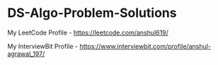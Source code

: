 # DS-Algo-Problem-Solutions

My LeetCode Profile - https://leetcode.com/anshul619/

My InterviewBit Profile - https://www.interviewbit.com/profile/anshul-agrawal_197/
